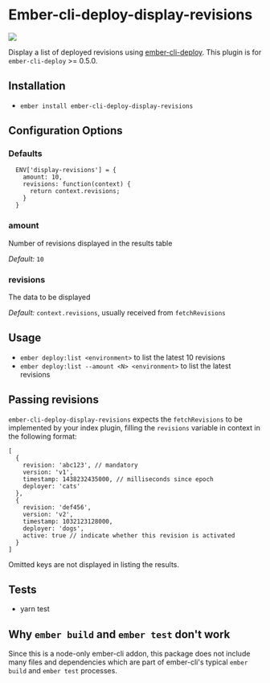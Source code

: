 # Ember-cli-deploy-display-revisions

[![](https://ember-cli-deploy.github.io/ember-cli-deploy-version-badges/plugins/ember-cli-deploy-display-revisions.svg)](http://ember-cli-deploy.github.io/ember-cli-deploy-version-badges/)

Display a list of deployed revisions using [ember-cli-deploy](https://github.com/ember-cli/ember-cli-deploy). This plugin is for `ember-cli-deploy` >= 0.5.0.

## Installation

* `ember install ember-cli-deploy-display-revisions`

## Configuration Options

### Defaults

```
  ENV['display-revisions'] = {
    amount: 10,
    revisions: function(context) {
      return context.revisions;
    }
  }
```

### amount

Number of revisions displayed in the results table

*Default:* `10`

### revisions

The data to be displayed

*Default:* `context.revisions`, usually received from `fetchRevisions`

## Usage

* `ember deploy:list <environment>` to list the latest 10 revisions
* `ember deploy:list --amount <N> <environment>` to list the latest <N> revisions

## Passing revisions

`ember-cli-deploy-display-revisions` expects the `fetchRevisions` to be implemented by your index plugin, filling the `revisions` variable in context in the following format:

```
[
  {
    revision: 'abc123', // mandatory
    version: 'v1',
    timestamp: 1438232435000, // milliseconds since epoch
    deployer: 'cats'
  },
  {
    revision: 'def456',
    version: 'v2',
    timestamp: 1032123128000,
    deployer: 'dogs',
    active: true // indicate whether this revision is activated
  }
]
```

Omitted keys are not displayed in listing the results.

## Tests

* yarn test

## Why `ember build` and `ember test` don't work

Since this is a node-only ember-cli addon, this package does not include many files and dependencies which are part of ember-cli's typical `ember build` and `ember test` processes.
